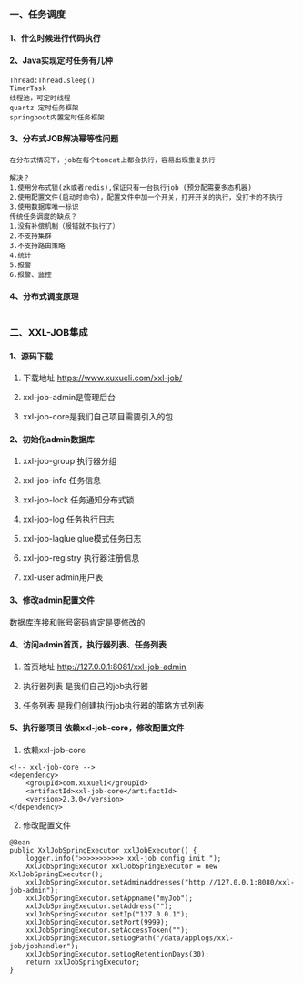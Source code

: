 ### 一、任务调度
#### 1、什么时候进行代码执行
#### 2、Java实现定时任务有几种
```
Thread:Thread.sleep()
TimerTask
线程池，可定时线程
quartz 定时任务框架
springboot内置定时任务框架

```
#### 3、分布式JOB解决幂等性问题
```
在分布式情况下，job在每个tomcat上都会执行，容易出现重复执行

解决？
1.使用分布式锁(zk或者redis),保证只有一台执行job (预分配需要多态机器)
2.使用配置文件(启动时命令)，配置文件中加一个开关，打开开关的执行，没打卡的不执行
3.使用数据库唯一标识
传统任务调度的缺点？
1.没有补偿机制（报错就不执行了）
2.不支持集群
3.不支持路由策略
4.统计
5.报警
6.报警、监控
```

#### 4、分布式调度原理

```

```

### 二、XXL-JOB集成
#### 1、源码下载

1) 下载地址 https://www.xuxueli.com/xxl-job/

2) xxl-job-admin是管理后台

3) xxl-job-core是我们自己项目需要引入的包

#### 2、初始化admin数据库

1) xxl-job-group  执行器分组

2) xxl-job-info  任务信息

3) xxl-job-lock  任务通知分布式锁

4) xxl-job-log  任务执行日志

5) xxl-job-laglue  glue模式任务日志

6) xxl-job-registry  执行器注册信息

7) xxl-user  admin用户表


#### 3、修改admin配置文件

数据库连接和账号密码肯定是要修改的

#### 4、访问admin首页，执行器列表、任务列表
1) 首页地址 http://127.0.0.1:8081/xxl-job-admin

2) 执行器列表 是我们自己的job执行器

3) 任务列表 是我们创建执行job执行器的策略方式列表

#### 5、执行器项目 依赖xxl-job-core，修改配置文件

1) 依赖xxl-job-core 
```
<!-- xxl-job-core -->
<dependency>
    <groupId>com.xuxueli</groupId>
    <artifactId>xxl-job-core</artifactId>
    <version>2.3.0</version>
</dependency>
```

2) 修改配置文件
```
@Bean
public XxlJobSpringExecutor xxlJobExecutor() {
    logger.info(">>>>>>>>>>> xxl-job config init.");
    XxlJobSpringExecutor xxlJobSpringExecutor = new XxlJobSpringExecutor();
    xxlJobSpringExecutor.setAdminAddresses("http://127.0.0.1:8080/xxl-job-admin");
    xxlJobSpringExecutor.setAppname("myJob");
    xxlJobSpringExecutor.setAddress("");
    xxlJobSpringExecutor.setIp("127.0.0.1");
    xxlJobSpringExecutor.setPort(9999);
    xxlJobSpringExecutor.setAccessToken("");
    xxlJobSpringExecutor.setLogPath("/data/applogs/xxl-job/jobhandler");
    xxlJobSpringExecutor.setLogRetentionDays(30);
    return xxlJobSpringExecutor;
}

```
